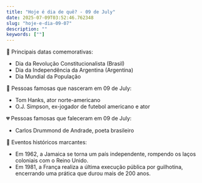 ```yaml
---
title: "Hoje é dia de quê? - 09 de July"
date: 2025-07-09T03:52:46.762348
slug: "hoje-e-dia-09-07"
description: ""
keywords: [""]
---
```


🎉 Principais datas comemorativas:

- Dia da Revolução Constitucionalista (Brasil)
- Dia da Independência da Argentina (Argentina)
- Dia Mundial da População

🎂 Pessoas famosas que nasceram em 09 de July:
- Tom Hanks, ator norte-americano
- O.J. Simpson, ex-jogador de futebol americano e ator

💔 Pessoas famosas que faleceram em 09 de July:
- Carlos Drummond de Andrade, poeta brasileiro

📅 Eventos históricos marcantes:
- Em 1962, a Jamaica se torna um país independente, rompendo os laços coloniais com o Reino Unido.
- Em 1981, a França realiza a última execução pública por guilhotina, encerrando uma prática que durou mais de 200 anos.